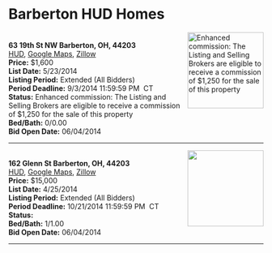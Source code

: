 # Barberton HUD Homes

[<img alt="Enhanced commission: The Listing and Selling Brokers are eligible to receive a commission of $1,250 for the sale of this property" src="https://www.hudhomestore.com/pages/ImageShow.aspx?Case=412-537707" align="right" style="height:150px;">](http://www.hudhomestore.com/Listing/PropertyDetails.aspx?caseNumber=412-537707)  
**63 19th St NW Barberton, OH, 44203**  
[HUD](http://www.hudhomestore.com/Listing/PropertyDetails.aspx?caseNumber=412-537707), [Google Maps](http://maps.google.com/maps?q=63+19th+St+NW+Barberton%2C+OH%2C+44203), [Zillow](http://www.zillow.com/homes/63+19th+St+NW+Barberton%2C+OH%2C+44203/)  
**Price:** $1,600  
**List Date:** 5/23/2014  
**Listing Period:** Extended (All Bidders)  
**Period Deadline:** 9/3/2014 11:59:59 PM  CT  
**Status:** Enhanced commission: The Listing and Selling Brokers are eligible to receive a commission of $1,250 for the sale of this property  
**Bed/Bath:** 0/0.00  
**Bid Open Date:** 06/04/2014

***

[<img alt="" src="https://www.hudhomestore.com/pages/ImageShow.aspx?Case=412-552300" align="right" style="height:150px;">](http://www.hudhomestore.com/Listing/PropertyDetails.aspx?caseNumber=412-552300)  
**162 Glenn St Barberton, OH, 44203**  
[HUD](http://www.hudhomestore.com/Listing/PropertyDetails.aspx?caseNumber=412-552300), [Google Maps](http://maps.google.com/maps?q=162+Glenn+St+Barberton%2C+OH%2C+44203), [Zillow](http://www.zillow.com/homes/162+Glenn+St+Barberton%2C+OH%2C+44203/)  
**Price:** $15,000  
**List Date:** 4/25/2014  
**Listing Period:** Extended (All Bidders)  
**Period Deadline:** 10/21/2014 11:59:59 PM  CT  
**Status:**   
**Bed/Bath:** 1/1.00  
**Bid Open Date:** 06/04/2014

***

